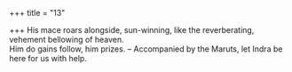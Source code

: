 +++
title = "13"

+++
His mace roars alongside, sun-winning, like the reverberating, vehement  bellowing of heaven.  
Him do gains follow, him prizes. – Accompanied by the Maruts, let  Indra be here for us with help.  